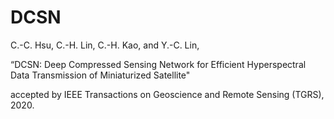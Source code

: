# DCSN

C.-C. Hsu, C.-H. Lin, C.-H. Kao, and Y.-C. Lin,

“DCSN: Deep Compressed Sensing Network for Efficient Hyperspectral Data Transmission of Miniaturized Satellite"

accepted by IEEE Transactions on Geoscience and Remote Sensing (TGRS), 2020.
